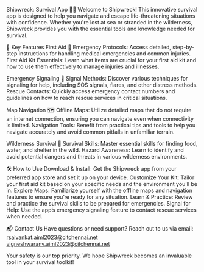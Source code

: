 Shipwreck: 
Survival App 🚢🆘
Welcome to Shipwreck! This innovative survival app is designed to help you navigate and escape life-threatening situations with confidence. Whether you're lost at sea or stranded in the wilderness, Shipwreck provides you with the essential tools and knowledge needed for survival.

🌟 Key Features
First Aid 🏥
Emergency Protocols: Access detailed, step-by-step instructions for handling medical emergencies and common injuries.
First Aid Kit Essentials: Learn what items are crucial for your first aid kit and how to use them effectively to manage injuries and illnesses.

Emergency Signaling 🚨
Signal Methods: Discover various techniques for signaling for help, including SOS signals, flares, and other distress methods.
Rescue Contacts: Quickly access emergency contact numbers and guidelines on how to reach rescue services in critical situations.

Map Navigation 🗺️
Offline Maps: Utilize detailed maps that do not require an internet connection, ensuring you can navigate even when connectivity is limited.
Navigation Tools: Benefit from practical tips and tools to help you navigate accurately and avoid common pitfalls in unfamiliar terrain.

Wilderness Survival 🌲
Survival Skills: Master essential skills for finding food, water, and shelter in the wild.
Hazard Awareness: Learn to identify and avoid potential dangers and threats in various wilderness environments.

🛠️ How to Use
Download & Install: Get the Shipwreck app from your preferred app store and set it up on your device.
Customize Your Kit: Tailor your first aid kit based on your specific needs and the environment you’ll be in.
Explore Maps: Familiarize yourself with the offline maps and navigation features to ensure you’re ready for any situation.
Learn & Practice: Review and practice the survival skills to be prepared for emergencies.
Signal for Help: Use the app’s emergency signaling feature to contact rescue services when needed.

📬 Contact Us
Have questions or need support? Reach out to us via email:
[rsaivankat.aiml2023@citchennai.net](mailto:rsaivankat.aiml2023@citchennai.net?subject=Support%20Request&body=Hello%20Siva,%0A%0AI%20have%20a%20question%20about%20the%20Shipwreck%20app.%20Please%20get%20back%20to%20me%20at%20your%20earliest%20convenience.%0A%0AThank%20you.)
[vigneshwaranv.aiml2023@citchennai.net](mailto:vigneshwaranv.aiml2023@citchennai.net?subject=Support%20Request&body=Hello%20Vigneshwaran,%0A%0AI%20have%20a%20question%20about%20the%20Shipwreck%20app.%20Please%20get%20back%20to%20me%20at%20your%20earliest%20convenience.%0A%0AThank%20you.)

Your safety is our top priority. We hope Shipwreck becomes an invaluable tool in your survival toolkit!

